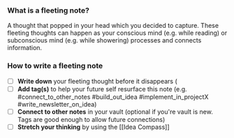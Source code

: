 
### What is a fleeting note? 
A thought that popped in your head which you decided to capture. These fleeting thoughts can happen as your conscious mind (e.g. while reading) or subconscious mind (e.g. while showering) processes and connects information. 


### How to write a fleeting note
- [ ] **Write down** your fleeting thought before it disappears (
- [ ] **Add tag(s)** to help your future self resurface this note (e.g. #connect_to_other_notes #build_out_idea #implement_in_projectX #write_newsletter_on_idea) 
- [ ] **Connect to other notes** in your vault (optional if you're vault is new. Tags are good enough to allow future connections)
- [ ] **Stretch your thinking** by using the [[Idea Compass]]